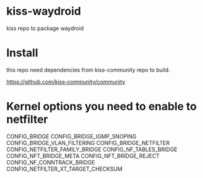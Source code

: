 # kiss-waydroid
kiss repo to package waydroid

# Install
this repo need dependencies from kiss-community repo to build.

https://github.com/kiss-community/community

# Kernel options you need to enable to netfilter

CONFIG_BRIDGE
CONFIG_BRIDGE_IGMP_SNOPING
CONFIG_BRIDGE_VLAN_FILTERING
CONFIG_BRIDGE_NETFILTER
CONFIG_NETFILTER_FAMILY_BRIDGE
CONFIG_NF_TABLES_BRIDGE
CONFIG_NFT_BRIDGE_META
CONFIG_NFT_BRIDGE_REJECT
CONFIG_NF_CONNTRACK_BRIDGE
CONFIG_NETFILTER_XT_TARGET_CHECKSUM
